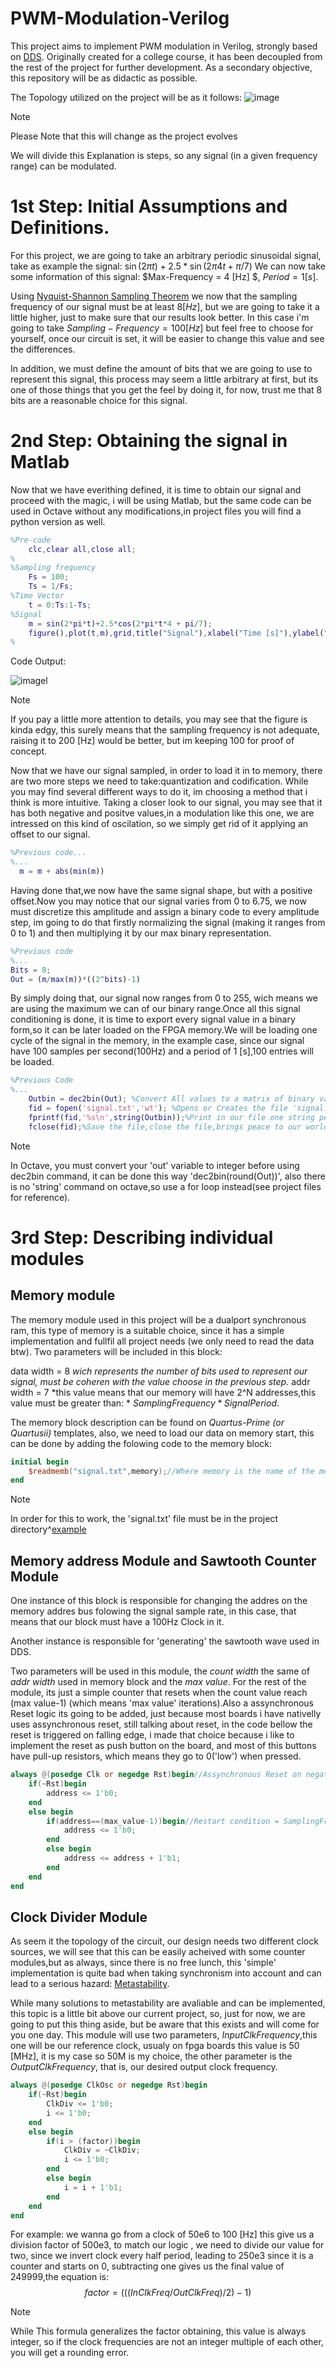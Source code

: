 # PWM-Modulation-Verilog
This project aims to implement PWM modulation in Verilog, strongly based on [DDS](https://www.wikiwand.com/en/Direct_digital_synthesis). Originally created for a college course, it has been decoupled from the rest of the project for further development. As a secondary objective, this repository will be as didactic as possible.

The Topology utilized on the project will be as it follows: 
![image](https://github.com/Tiago-o-Oliveira/PWM-Modulation-Verilog/assets/116642713/7d2d46e2-ad1a-41cd-aeaf-3151d9f2a201)

>[!NOTE]
>Please Note that this will change as the project evolves

We will divide this Explanation is steps, so any signal (in a given frequency range) can be modulated.

# 1st Step: Initial Assumptions and Definitions.

For this project, we are going to take an arbitrary periodic sinusoidal signal, take as example the signal: $\sin{(2\pi t)}+2.5*\sin{(2\pi 4t+\pi/7)}$
We can now take some information of this signal: $Max-Frequency = 4 [Hz] $, $Period = 1 [s]$.

Using [Nyquist-Shannon Sampling Theorem](https://www.wikiwand.com/en/Nyquist%E2%80%93Shannon_sampling_theorem) we now that the sampling frequency of our signal must be at least $8 [Hz]$, but we are going to take it a little higher, just to make sure that our results look better. In this case i'm going to take $Sampling-Frequency = 100 [Hz]$ but feel free to choose for yourself, once our circuit is set, it will be easier to change this value and see the differences.

In addition, we must define the amount of bits that we are going to use to represent this signal, this process may seem a little arbitrary at first, but its one of those things that you get the feel by doing it, for now, trust me that 8 bits are a reasonable choice for this signal.

# 2nd Step: Obtaining the signal in Matlab

Now that we have everithing defined, it is time to obtain our signal and proceed with the magic, i will be using Matlab, but the same code can be used in Octave without any modifications,in project files you will find a python version as well.

```Matlab
%Pre-code 
    clc,clear all,close all;
%
%Sampling frequency
    Fs = 100;
    Ts = 1/Fs;
%Time Vector
    t = 0:Ts:1-Ts;
%Signal
    m = sin(2*pi*t)+2.5*cos(2*pi*t*4 + pi/7);
    figure(),plot(t,m),grid,title("Signal"),xlabel("Time [s]"),ylabel("Amplitute [V]");
%

```
Code Output:

![imagel](https://github.com/Tiago-o-Oliveira/PWM-Modulation-Verilog/assets/116642713/287f49dd-c151-48b3-b41d-c5d3dfd6df42)
>[!NOTE]
>If you pay a little more attention to details, you may see that the figure is kinda edgy, this surely means that the sampling frequency is not adequate, raising it to 200 [Hz] would be better, but im keeping 100 for proof of concept.

Now that we have our signal sampled, in order to load it in to memory, there are two more steps we need to take:quantization and codification.
While you may find several different ways to do it, im choosing a method that i think is more intuitive. Taking a closer look to our signal, you may see that it has both negative and positve values,in a modulation like this one, we are intressed on this kind of oscilation, so we simply get rid of it applying an offset to our signal.

```Matlab
%Previous code...
%...
  m = m + abs(min(m))
```
Having done that,we now have the same signal shape, but with a positive offset.Now you may notice that our signal varies from 0 to 6.75, we now must discretize this amplitude and assign a binary code to every amplitude step, im going to do that firstly normalizing the signal (making it ranges from 0 to 1) and then multiplying it by our max binary representation.

```Matlab
%Previous code
%...
Bits = 8;
Out = (m/max(m))*((2^bits)-1)
```
By simply doing that, our signal now ranges from 0 to 255, wich means we are using the maximum we can of our binary range.Once all this signal conditioning is done, it is time to export every signal value in a binary form,so it can be later loaded on the FPGA memory.We will be loading one cycle of the signal in the memory, in the example case, since our signal have 100 samples per second(100Hz) and a period of 1 [s],100 entries will be loaded.

```Matlab
%Previous Code
%...
    Outbin = dec2bin(Out); %Convert All values to a matrix of binary values string
    fid = fopen('signal.txt','wt'); %Opens or Creates the file 'signal.txt' in write mode
    fprintf(fid,'%s\n',string(Outbin));%Print in our file one string per line
    fclose(fid);%Save the file,close the file,brings peace to our world
```

>[!NOTE]
>In Octave, you must convert your 'out' variable to integer before using dec2bin command, it can be done this way 'dec2bin(round(Out))', also there is no 'string' command on octave,so use a for loop instead(see project files for reference).

# 3rd Step: Describing individual modules
## Memory module
The memory module used in this project will be a dualport synchronous ram, this type of memory is a suitable choice, since it has a simple implementation and fullfil all project needs (we only need to read the data btw).
Two parameters will be included in this block:

data width = 8 *wich represents the number of bits used to represent our signal, must be coheren with the value choose in the previous step.*
addr width = 7 *this value means that our memory will have 2^N addresses,this value must be greater than: * $SamplingFrequency*SignalPeriod$.

The memory block description can be found on *Quartus-Prime (or Quartusii)* templates, also, we need to load our data on memory start, this can be done by adding the folowing code to the memory block:

```Verilog
initial begin
    $readmemb("signal.txt",memory);//Where memory is the name of the memory array,quartus usually calls it 'ram'
end
```

>[!NOTE]
>In order for this to work, the 'signal.txt' file must be in the project directory^[example](https://github.com/Tiago-o-Oliveira/PWM-Modulation-Verilog/assets/116642713/c6c2945c-c4c6-43e1-980f-546215357ed0)

## Memory address Module and Sawtooth Counter Module
One instance of this block is responsible for changing the addres on the memory addres bus folowing the signal sample rate, in this case, that means that our block must have a 100Hz Clock in it.

Another instance is responsible for 'generating' the sawtooth wave used in DDS.

Two parameters will be used in this module, the *count width* the same of *addr width* used in memory block and the *max value*. For the rest of the module, its just a simple counter that resets when the count value reach (max value-1) (which means 'max value' iterations).Also a assynchronous Reset logic its going to be added, just because most boards i have nativelly uses assynchronous reset, still talking about reset, in the code bellow the reset is triggered on falling edge, i made that choice because i like to implement the reset as push button on the board, and most of this buttons have pull-up resistors, which means they go to 0('low') when pressed. 

```Verilog
always @(posedge Clk or negedge Rst)begin//Assynchronous Reset on negative border
	if(~Rst)begin
		address <= 1'b0;
	end
	else begin
		if(address==(max_value-1))begin//Restart condition = SamplingFrequency-1
			address <= 1'b0;
		end
		else begin
			address <= address + 1'b1;
		end
	end 
end
```
## Clock Divider Module
As seem it the topology of the circuit, our design needs two different clock sources, we will see that this can be easily acheived with some counter modules,but as always, since there is no free lunch, this 'simple' implementation is quite bad when taking synchronism into account and can lead to a serious hazard: [Metastability](https://www.wikiwand.com/en/Metastability_(electronics)).

While many solutions to metastability are avaliable and can be implemented, this topic is a little bit above our current project, so, just for now, we are going to put this thing aside, but be aware that this exists and will come for you one day.
This module will use two parameters, *InputClkFrequency*,this one will be our reference clock, usualy on fpga boards this value is 50 [MHz], it is my case so 50M is my choice, the other parameter is the *OutputClkFrequency*, that is, our desired output clock frequency.

```Verilog
always @(posedge ClkOsc or negedge Rst)begin
	if(~Rst)begin
		ClkDiv <= 1'b0;
		i <= 1'b0;
	end
	else begin
		if(i > (factor))begin
			ClkDiv = ~ClkDiv;
			i <= 1'b0;
		end
		else begin
			i = i + 1'b1;
		end
	end
end
```

For example: we wanna go from a clock of 50e6 to 100 [Hz] this give us a division factor of 500e3, to match our logic , we need to divide our value for two, since we invert clock every half period, leading to 250e3 since it is a counter and starts on 0, subtracting one gives us the final value of 249999,the equation is:
$$factor = (((InClkFreq/OutClkFreq)/2)-1)$$

>[!NOTE]
>While This formula generalizes the factor obtaining, this value is always integer, so if the clock frequencies are not an integer multiple of each other, you will get a rounding error.





